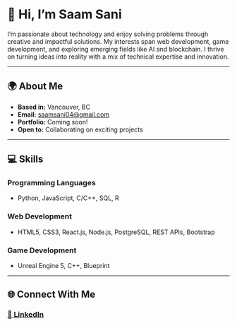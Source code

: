# 👋 Hi, I’m Saam Sani  

I’m passionate about technology and enjoy solving problems through creative and impactful solutions. My interests span web development, game development, and exploring emerging fields like AI and blockchain. I thrive on turning ideas into reality with a mix of technical expertise and innovation.  

---

## 🌍 About Me  
- **Based in:** Vancouver, BC  
- **Email:** [saamsani04@gmail.com](mailto:saamsani04@gmail.com)  
- **Portfolio:** Coming soon!  
- **Open to:** Collaborating on exciting projects  

---

## 💻 Skills  

### **Programming Languages**  
- Python, JavaScript, C/C++, SQL, R  

### **Web Development**  
- HTML5, CSS3, React.js, Node.js, PostgreSQL, REST APIs, Bootstrap  

### **Game Development**  
- Unreal Engine 5, C++, Blueprint  

---

## 🌐 Connect With Me  
### [💼 LinkedIn](https://www.linkedin.com/in/saamsani)  
